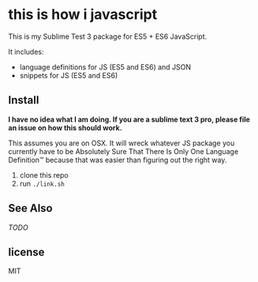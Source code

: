 # this is how i javascript

This is my Sublime Test 3 package for ES5 + ES6 JavaScript.

It includes:

* language definitions for JS (ES5 and ES6) and JSON
* snippets for JS (ES5 and ES6)


## Install

**I have no idea what I am doing. If you are a sublime text 3 pro, please file an issue on how this should work.**

This assumes you are on OSX.
It will wreck whatever JS package you currently have to be Absolutely Sure That There Is Only One Language Definition™ because that was easier than figuring out the right way.

1. clone this repo
2. run `./link.sh`


## See Also

_TODO_


## license
MIT
